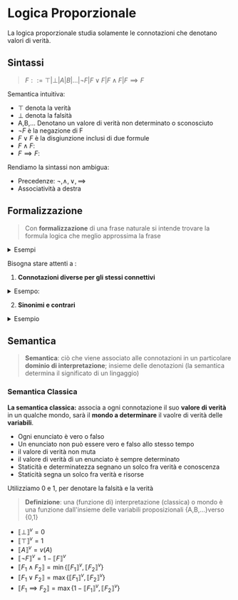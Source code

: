 # Logica Proporzionale

La logica proporzionale studia solamente le connotazioni che denotano valori di verità.

## Sintassi

> $F::= \top |\bot|A|B|...|\neg F|F\vee F|F\wedge F|F \implies F$

Semantica intuitiva:  
- $\top$ denota la verità
- $\bot$ denota la falsità
- A,B,... Denotano un valore di verità non determinato o sconosciuto
- $\neg F$ è la negazione di F
- $F\vee F$  è la disgiunzione inclusi di due formule 
- $F\wedge F$: 
- $F \implies F$:

Rendiamo la sintassi non ambigua:
- Precedenze: $\neg , \wedge,\vee,\implies$
- Associatività a destra



## Formalizzazione 

> Con **formalizzazione** di una frase naturale si intende trovare la formula logica che meglio approssima la frase


<details>
<summary>
Esempi
</summary>

1. Se 2+2 fa 5 allora io sono una carriola
    Formalizzazione: $A \implies B$
    - A sta per "2+2 fa 5"
    - B sta per "io sono una carriola"

2.Non è vero che quando fa caldo bisogna accendere il condizionatore, Formalizzazione: $\neg (A \implies B)$
</details>

Bisogna stare attenti a :
1. **Connotazioni diverse per gli stessi connettivi** 
<details>
<summary>
Esempo:
</summary>

- “Se A allora B”, “A implica B”, “B se A”, “B quando A”,
“quando A, B”, “A è condizione sufficiente per B”, “B è
condizione necessaria per A”, . . .
- “A e B”, “A ma B”, “A nonostante B”, . . .
</details>

2. **Sinonimi e contrari** 
<details>
<summary>
Esempio
</summary>

“se Mario è acculturato allora oggi c’è bel tempo”, “oggi
splende il sole e Mario è ignorante” si formalizza come
$M ⇒ B, B ∧ ¬M$
</details>

## Semantica

> **Semantica**: ciò che viene associato alle connotazioni in un particolare **dominio di interpretazione**; insieme delle denotazioni (la semantica determina il significato di un lingaggio)

### Semantica Classica

**La semantica classica:** associa a ogni connotazione il suo **valore di verità** in un qualche mondo, sarà il **mondo a determinare** il vaolre di verità delle **variabili**.

- Ogni enunciato è vero o falso
- Un enunciato non può essere vero e falso allo stesso tempo
- il valore di verità non muta
- il valore di verità di un enunciato è sempre determinato
- Staticità e determinatezza segnano un solco fra verità e conoscenza
- Staticità segna un solco fra verità e risorse


Utilizziamo 0 e 1, per denotare la falsità e la verità

> **Definizione**: una (funzione di) interpretazione (classica) o mondo è una funzione dall'insieme delle variabili proposizionali {A,B,...}verso {0,1}


- $\llbracket  \bot \rrbracket^v= 0$
- $\llbracket  \top \rrbracket^v = 1$
- $\llbracket  A \rrbracket^v =v(A)$
- $\llbracket  \neg F \rrbracket^v =1-\llbracket  F\rrbracket^v$
- $\llbracket  F_1 \wedge F_2 \rrbracket=\min \{\llbracket  F_1 \rrbracket^v, \llbracket  F_2 \rrbracket^v\}$
- $\llbracket  F_1 \vee F_2 \rrbracket=\max\{\llbracket  F_1 \rrbracket^v, \llbracket  F_2 \rrbracket^v\}$
- $\llbracket  F_1 \implies F_2 \rrbracket=\max\{1-\llbracket  F_1 \rrbracket^v, \llbracket  F_2\rrbracket^v\}$

